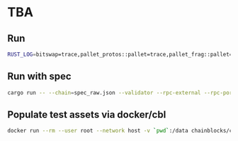# TBA

## Run
```sh
RUST_LOG=bitswap=trace,pallet_protos::pallet=trace,pallet_frag::pallet=trace cargo run -- --dev --tmp --rpc-external --rpc-port 9933 --rpc-cors all --ws-external --enable-offchain-indexing 1 --rpc-methods=Unsafe --ipfs-server
```

## Run with spec
```sh
cargo run -- --chain=spec_raw.json --validator --rpc-external --rpc-port 9933 --rpc-cors all --ws-external --enable-offchain-indexing 1 --rpc-methods=Unsafe --ipfs-server -d <DATA PATH>
```

## Populate test assets via docker/cbl
```sh
docker run --rm --user root --network host -v `pwd`:/data chainblocks/cbl cbl /data/chains/add-test-assets.edn
```